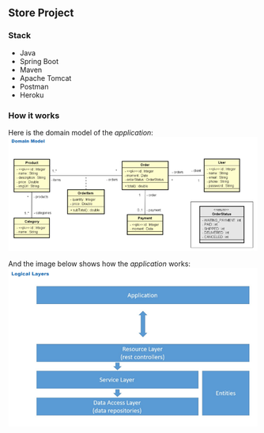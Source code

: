 ## Store Project

### Stack 
- Java
- Spring Boot
- Maven 
- Apache Tomcat
- Postman
- Heroku

### How it works

Here is the domain model of the *application*: 
![](https://raw.githubusercontent.com/ThomasPeruch/store-project/master/images/domainModel.png)


And the image below shows how the *application* works: 
![](https://raw.githubusercontent.com/ThomasPeruch/store-project/master/images/logicallayers.png)
